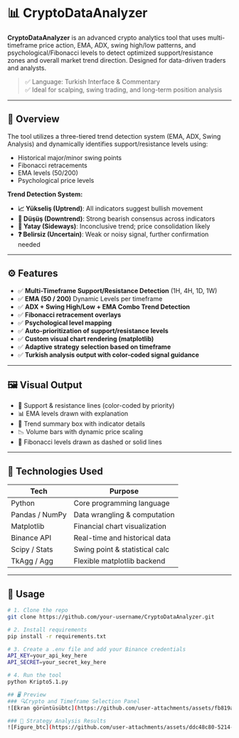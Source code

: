 # 📊 CryptoDataAnalyzer

**CryptoDataAnalyzer** is an advanced crypto analytics tool that uses multi-timeframe price action, EMA, ADX, swing high/low patterns, and psychological/Fibonacci levels to detect optimized support/resistance zones and overall market trend direction. Designed for data-driven traders and analysts.

> ✅ Language: Turkish Interface & Commentary  
> ✅ Ideal for scalping, swing trading, and long-term position analysis

---

## 🧠 Overview

The tool utilizes a three-tiered trend detection system (EMA, ADX, Swing Analysis) and dynamically identifies support/resistance levels using:
- Historical major/minor swing points
- Fibonacci retracements
- EMA levels (50/200)
- Psychological price levels

**Trend Detection System:**
- **📈 Yükseliş (Uptrend)**: All indicators suggest bullish movement
- **🔻 Düşüş (Downtrend)**: Strong bearish consensus across indicators
- **🔄 Yatay (Sideways)**: Inconclusive trend; price consolidation likely
- **❓ Belirsiz (Uncertain)**: Weak or noisy signal, further confirmation needed

---

## ⚙️ Features

- ✅ **Multi-Timeframe Support/Resistance Detection** (1H, 4H, 1D, 1W)
- ✅ **EMA (50 / 200)** Dynamic Levels per timeframe
- ✅ **ADX + Swing High/Low + EMA Combo Trend Detection**
- ✅ **Fibonacci retracement overlays**
- ✅ **Psychological level mapping**
- ✅ **Auto-prioritization of support/resistance levels**
- ✅ **Custom visual chart rendering (matplotlib)**
- ✅ **Adaptive strategy selection based on timeframe**
- ✅ **Turkish analysis output with color-coded signal guidance**

---

## 🖼️ Visual Output

- 📌 Support & resistance lines (color-coded by priority)
- 📊 EMA levels drawn with explanation
- 🧠 Trend summary box with indicator details
- 📉 Volume bars with dynamic price scaling
- 🔺 Fibonacci levels drawn as dashed or solid lines

---

## 🧰 Technologies Used

| Tech              | Purpose                        |
|------------------|--------------------------------|
| Python           | Core programming language      |
| Pandas / NumPy   | Data wrangling & computation   |
| Matplotlib       | Financial chart visualization  |
| Binance API      | Real-time and historical data  |
| Scipy / Stats    | Swing point & statistical calc |
| TkAgg / Agg      | Flexible matplotlib backend    |

---

## 🚀 Usage

```bash
# 1. Clone the repo
git clone https://github.com/your-username/CryptoDataAnalyzer.git

# 2. Install requirements
pip install -r requirements.txt

# 3. Create a .env file and add your Binance credentials
API_KEY=your_api_key_here
API_SECRET=your_secret_key_here

# 4. Run the tool
python Kripto5.1.py

## 🖥️ Preview
### 🔍Crypto and Timeframe Selection Panel
![Ekran görüntüsübtc](https://github.com/user-attachments/assets/fb819abd-d69a-4db5-94ea-1094b0966a79)

### 🤖 Strategy Analysis Results
![Figure_btc](https://github.com/user-attachments/assets/ddc48c80-5214-4d7d-a99a-d4f1d8b51605)
